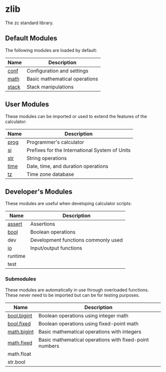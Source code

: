 # zlib

The zc standard library.

## Default Modules

The following modules are loaded by default:

| Name                           | Description
|--------------------------------|--------------------------------------
| [conf](zlib/conf.md)           | Configuration and settings
| [math](zlib/math.md)           | Basic mathematical operations
| [stack](zlib/stack.md)         | Stack manipulations

## User Modules

These modules can be imported or used to extend the features of the
calculator:

| Name                           | Description
|--------------------------------|----------------------------------------
| [prog](zlib/prog.md)           | Programmer's calculator
| [si](zlib/si.md)               | Prefixes for the International System of Units
| [str](zlib/str.md)             | String operations
| [time](zlib/time.md)           | Date, time, and duration operations
| [tz](zlib/tz.md)               | Time zone database

## Developer's Modules

These modules are useful when developing calculator scripts:

| Name                           | Description
|--------------------------------|----------------------------------------
| [assert](zlib/assert.md)       | Assertions
| [bool](zlib/bool.md)           | Boolean operations
| dev                            | Development functions commonly used
| [io](zlib/io.md)               | Input/output functions
| runtime                        |
| test                           |

### Submodules

These modules are automatically in use through overloaded functions. These
never need to be imported but can be for testing purposes.

| Name                               | Description
|------------------------------------|----------------------------------------
| [bool.bigint](zlib/bool-bigint.md) | Boolean operations using integer math
| [bool.fixed](zlib/bool-fixed.md)   | Boolean operations using fixed-point math
| [math.bigint](zlib/math-bigint.md) | Basic mathematical operations with integers
| [math.fixed](zlib/math-fixed.md)   | Basic mathematical operations with fixed-point numbers
| math.float                         |
| str.bool                           |
